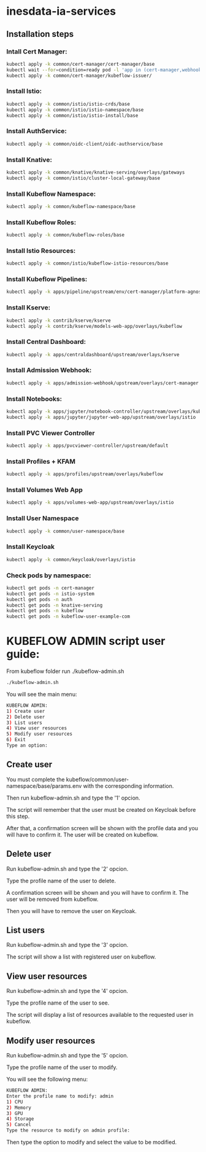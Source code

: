 # inesdata-ia-services



## Installation steps

### Intall Cert Manager:
```sh
kubectl apply -k common/cert-manager/cert-manager/base
kubectl wait --for=condition=ready pod -l 'app in (cert-manager,webhook)' --timeout=180s -n cert-manager
kubectl apply -k common/cert-manager/kubeflow-issuer/
```

### Install Istio:
```sh
kubectl apply -k common/istio/istio-crds/base
kubectl apply -k common/istio/istio-namespace/base
kubectl apply -k common/istio/istio-install/base
```

### Install AuthService:
```sh
kubectl apply -k common/oidc-client/oidc-authservice/base
```

### Install Knative:
```sh
kubectl apply -k common/knative/knative-serving/overlays/gateways
kubectl apply -k common/istio/cluster-local-gateway/base
```

### Install Kubeflow Namespace:
```sh
kubectl apply -k common/kubeflow-namespace/base
```

### Install Kubeflow Roles:
```sh
kubectl apply -k common/kubeflow-roles/base
```

### Install Istio Resources:
```sh
kubectl apply -k common/istio/kubeflow-istio-resources/base
```

### Install Kubeflow Pipelines:
```sh
kubectl apply -k apps/pipeline/upstream/env/cert-manager/platform-agnostic-multi-user
```

### Install Kserve:
```sh
kubectl apply -k contrib/kserve/kserve
kubectl apply -k contrib/kserve/models-web-app/overlays/kubeflow
```

### Install Central Dashboard:
```sh
kubectl apply -k apps/centraldashboard/upstream/overlays/kserve
```

### Install Admission Webhook:
```sh
kubectl apply -k apps/admission-webhook/upstream/overlays/cert-manager
```

### Install Notebooks:
```sh
kubectl apply -k apps/jupyter/notebook-controller/upstream/overlays/kubeflow
kubectl apply -k apps/jupyter/jupyter-web-app/upstream/overlays/istio
```

### Install PVC Viewer Controller
```sh
kubectl apply -k apps/pvcviewer-controller/upstream/default
```

### Install Profiles + KFAM
```sh
kubectl apply -k apps/profiles/upstream/overlays/kubeflow
```

### Install Volumes Web App
```sh
kubectl apply -k apps/volumes-web-app/upstream/overlays/istio
```

### Install User Namespace
```sh
kubectl apply -k common/user-namespace/base
```

### Install Keycloak
```sh
kubectl apply -k common/keycloak/overlays/istio 
```

### Check pods by namespace:
```sh
kubectl get pods -n cert-manager
kubectl get pods -n istio-system
kubectl get pods -n auth
kubectl get pods -n knative-serving
kubectl get pods -n kubeflow
kubectl get pods -n kubeflow-user-example-com
```

# KUBEFLOW ADMIN script user guide:
From kubeflow folder run ./kubeflow-admin.sh
```sh
./kubeflow-admin.sh
```
You will see the main menu:
```sh
KUBEFLOW ADMIN:
1) Create user
2) Delete user
3) List users
4) View user resources
5) Modify user resources
6) Exit
Type an option: 
```

## Create user
You must complete the kubeflow/common/user-namespace/base/params.env with the corresponding information.

Then run kubeflow-admin.sh and type the '1' opcion.

The script will remember that the user must be created on Keycloak before this step.

After that, a confirmation screen will be shown with the profile data and you will have to confirm it. The user will be created on kubeflow.

## Delete user
Run kubeflow-admin.sh and type the '2' opcion.

Type the profile name of the user to delete.

A confirmation screen will be shown and you will have to confirm it. The user will be removed from kubeflow.

Then you will have to remove the user on Keycloak.

## List users
Run kubeflow-admin.sh and type the '3' opcion.

The script will show a list with registered user on kubeflow.

## View user resources
Run kubeflow-admin.sh and type the '4' opcion.

Type the profile name of the user to see.

The script will display a list of resources available to the requested user in kubeflow.

## Modify user resources
Run kubeflow-admin.sh and type the '5' opcion.

Type the profile name of the user to modify.

You will see the following menu:
```sh
KUBEFLOW ADMIN:
Enter the profile name to modify: admin
1) CPU
2) Memory
3) GPU
4) Storage
5) Cancel
Type the resource to modify on admin profile: 
```
Then type the option to modify and select the value to be modified.
